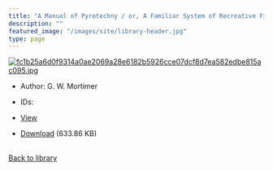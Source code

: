 ```yaml
---
title: "A Manual of Pyrotechny / or, A Familiar System of Recreative Fire-works"
description: ""
featured_image: "/images/site/library-header.jpg"
type: page
---
```


<a href="https://drive.google.com/file/d/1sd0r2wYqFwsGMTCHbTpbhMaKDOBRK2gj/view" target="_blank">![fc1b25a6d0f9314a0ae2069a28e6182b5926cce07dcf8d7ea582edbe815ac095.jpg](/images/library/fc1b25a6d0f9314a0ae2069a28e6182b5926cce07dcf8d7ea582edbe815ac095.jpg)</a>
* Author: G. W. Mortimer
* IDs:
* <a href="https://drive.google.com/file/d/1sd0r2wYqFwsGMTCHbTpbhMaKDOBRK2gj/view" target="_blank">View</a>

* [Download](https://drive.google.com/uc?export=download&id=1sd0r2wYqFwsGMTCHbTpbhMaKDOBRK2gj) (633.86 KB)

<br />[Back to library](/library/)
